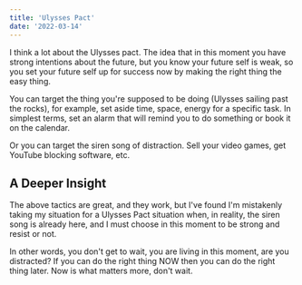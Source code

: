 ```yaml
---
title: 'Ulysses Pact'
date: '2022-03-14'
---
```


I think a lot about the Ulysses pact. The idea that in this moment you have
strong intentions about the future, but you know your future self is weak, so
you set your future self up for success now by making the right thing the easy
thing.

You can target the thing you're supposed to be doing (Ulysses sailing past the
rocks), for example, set aside time, space, energy for a specific task. In
simplest terms, set an alarm that will remind you to do something or book it on
the calendar.

Or you can target the siren song of distraction. Sell your video games, get
YouTube blocking software, etc.

## A Deeper Insight

The above tactics are great, and they work, but I've found I'm mistakenly taking
my situation for a Ulysses Pact situation when, in reality, the siren song is
already here, and I must choose in this moment to be strong and resist or not.

In other words, you don't get to wait, you are living in this moment, are you
distracted? If you can do the right thing NOW then you can do the right thing
later. Now is what matters more, don't wait.
